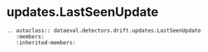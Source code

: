 # updates.LastSeenUpdate

```{eval-rst}
.. autoclass:: dataeval.detectors.drift.updates.LastSeenUpdate
   :members:
   :inherited-members:
```
